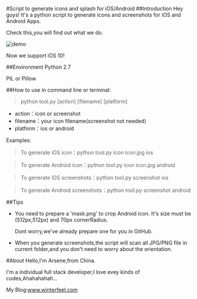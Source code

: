 #Script to generate icons and splash for iOS/Android
##Introduction
Hey guys! It's a python script to generate icons and screenshots for iOS and Android Apps. 

Check this,you will find out what we do.

![demo](https://github.com/winterfeel/IconSplashMaker/blob/master/demo.png "demo")

Now we support iOS 10!

##Environment
Python 2.7

PIL or Pillow

##How to use
in command line or terminal:
>python tool.py [action] [filename] [platform]

* action：icon or screenshot
* filename：your icon filename(screenshot not needed)
* platform：ios or android

Examples:

>To generate iOS icon：python tool.py icon icon.jpg ios

>To generate Android icon：python tool.py icon icon.jpg android

>To generate iOS screenshots：python tool.py screenshot ios

>To generate Android screenshots：python tool.py screenshot android

##Tips
* You need to prepare a 'mask.png' to crop Android icon. It's size must be (512px,512px) and 70px cornerRadius.

	Dont worry,we've already prepare one for you in GitHub.

* When you generate screenshots,the script will scan all JPG/PNG file in current folder,and you don't need to worry about the orientation.

#About
Hello,I'm Arsene,from China.

I'm a individual full stack developer,I love evey kinds of codes,Ahahahahah...

My Blog:[www.winterfeel.com ](http://www.winterfeel.com )
